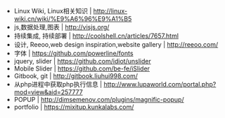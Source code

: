 * Linux Wiki, Linux相关知识 | <http://linux-wiki.cn/wiki/%E9%A6%96%E9%A1%B5>
* js,数据处理,图表 | <http://visjs.org/>
* 持续集成, 持续部署 | <http://coolshell.cn/articles/7657.html>
* 设计, Reeoo,web design inspiration,website gallery | <http://reeoo.com/>
* 字体 | <https://github.com/powerline/fonts>
* jquery, slider | <https://github.com/idiot/unslider>
* Mobile Slider | <https://github.com/be-fe/iSlider>
* Gitbook, git | <http://gitbook.liuhui998.com/>
* 从php进程中获取php执行信息 | <http://www.lupaworld.com/portal.php?mod=view&aid=257777>
* POPUP | <http://dimsemenov.com/plugins/magnific-popup/>
* portfolio | <https://mixitup.kunkalabs.com/>
